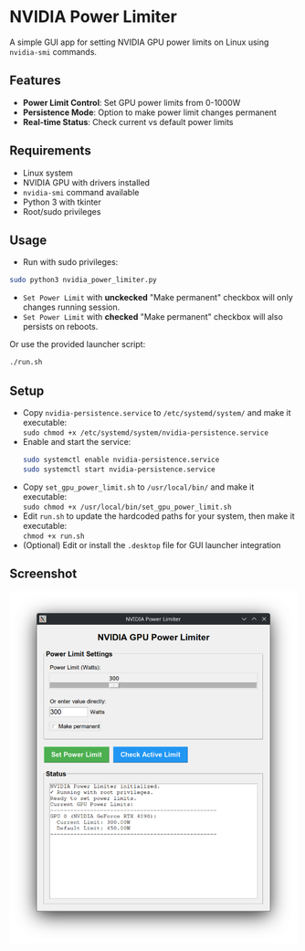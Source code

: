 # NVIDIA Power Limiter

A simple GUI app for setting NVIDIA GPU power limits on Linux using `nvidia-smi` commands.  

## Features

- **Power Limit Control**: Set GPU power limits from 0-1000W
- **Persistence Mode**: Option to make power limit changes permanent
- **Real-time Status**: Check current vs default power limits

## Requirements

- Linux system
- NVIDIA GPU with drivers installed
- `nvidia-smi` command available
- Python 3 with tkinter
- Root/sudo privileges

## Usage

- Run with sudo privileges:  
```bash
sudo python3 nvidia_power_limiter.py
```
- `Set Power Limit` with **unckecked** "Make permanent" checkbox will only changes running session.
- `Set Power Limit` with **checked** "Make permanent" checkbox will also persists on reboots.

Or use the provided launcher script:  
```bash
./run.sh
```

## Setup

- Copy `nvidia-persistence.service` to `/etc/systemd/system/` and make it executable:  
  `sudo chmod +x /etc/systemd/system/nvidia-persistence.service`
- Enable and start the service:  
  ```bash
  sudo systemctl enable nvidia-persistence.service
  sudo systemctl start nvidia-persistence.service
  ```
- Copy `set_gpu_power_limit.sh` to `/usr/local/bin/` and make it executable:  
  `sudo chmod +x /usr/local/bin/set_gpu_power_limit.sh`
- Edit `run.sh` to update the hardcoded paths for your system, then make it executable:  
  `chmod +x run.sh`
- (Optional) Edit or install the `.desktop` file for GUI launcher integration

## Screenshot
![NVIDIA Power Limiter Interface](2025-07-06-1751808507.png)
